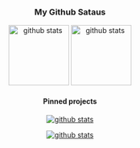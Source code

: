<link href="style.css" rel="stylesheet"></link>
<header>


### My Github Sataus

[<img class="status" src="https://github-readme-stats.vercel.app/api?username=pedrobritobr&show_icons=true&theme=dark&count_private=true" alt="github stats" height="120em"/>](https://github.com/pedrobritobr)
[<img class="status" src="https://github-readme-stats.vercel.app/api/top-langs/?username=pedrobritobr&layout=compact&theme=dark" alt="github stats" height="120em"/>](https://github.com/pedrobritobr)

#### Pinned projects  
<div id='pinned_projects'>

[<img class="pinned_projects" src="https://github-readme-stats.vercel.app/api/pin/?username=pedrobritobr&repo=TrybeScheduleNotification-Extension&theme=github_dark" alt="github stats"/>](https://github.com/pedrobritobr/TrybeScheduleNotification-Extension)

[<img class="pinned_projects" src="https://github-readme-stats.vercel.app/api/pin/?username=pedrobritobr&repo=pedrobrito.dev&theme=github_dark" alt="github stats"/>](https://github.com/pedrobritobr/pedrobrito.dev)
</div>

<!--
**pedrobritobr/pedrobritobr** is a ✨ _special_ ✨ repository because its `README.md` (this file) appears on your GitHub profile.

Here are some ideas to get you started:

- 🔭 I’m currently working on ...
- 🌱 I’m currently learning ...
- 👯 I’m looking to collaborate on ...
- 🤔 I’m looking for help with ...
- 💬 Ask me about ...
- 📫 How to reach me: ...
- 😄 Pronouns: ...
- ⚡ Fun fact: ...
-->

</header>
